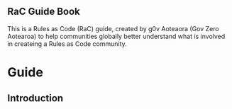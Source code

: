 ## RaC Guide Book 

This is a Rules as Code (RaC) guide, created by g0v Aoteaora (Gov Zero Aotearoa) to help communities globally better understand what is involved in createing a Rules as Code community. 



# Guide 

## Introduction 
